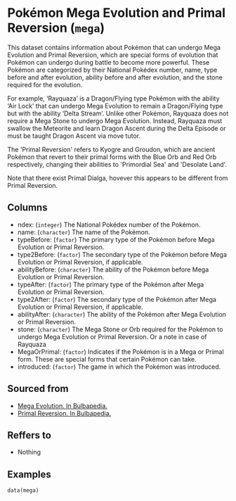# Pokémon Mega Evolution and Primal Reversion (`mega`)

This dataset contains information about Pokémon that can undergo Mega Evolution and Primal Reversion,
which are special forms of evolution that Pokémon can undergo during battle to become more powerful.
These Pokémon are categorized by their National Pokédex number, name, type before and after evolution, ability before and after evolution, and the stone required for the evolution.

For example, ‘Rayquaza’ is a Dragon/Flying type Pokémon with the ability ‘Air Lock’ that can undergo
Mega Evolution to remain a Dragon/Flying type but with the ability ‘Delta Stream’. Unlike other Pokémon,
Rayquaza does not require a Mega Stone to undergo Mega Evolution. Instead, Rayquaza must swallow the
Meteorite and learn Dragon Ascent during the Delta Episode or must be taught Dragon Ascent via move tutor.

The 'Primal Reversion' refers to Kyogre and Groudon,
which are ancient Pokémon that revert to their primal forms with the Blue Orb and Red Orb respectively,
changing their abilities to 'Primordial Sea' and 'Desolate Land'.

Note that there exist Primal Dialga, hovever this appears to be different from Primal Reversion.


## Columns
  - ndex: (`integer`) The National Pokédex number of the Pokémon.
  - name: (`character`) The name of the Pokémon.
  - typeBefore: (`factor`) The primary type of the Pokémon before Mega Evolution or Primal Reversion.
  - type2Before: (`factor`) The secondary type of the Pokémon before Mega Evolution or Primal Reversion, if applicable.
  - abilityBefore: (`character`) The ability of the Pokémon before Mega Evolution or Primal Reversion.
  - typeAfter: (`factor`) The primary type of the Pokémon after Mega Evolution or Primal Reversion.
  - type2After: (`factor`) The secondary type of the Pokémon after Mega Evolution or Primal Reversion, if applicable.
  - abilityAfter: (`character`) The ability of the Pokémon after Mega Evolution or Primal Reversion.
  - stone: (`character`) The Mega Stone or Orb required for the Pokémon to undergo Mega Evolution or Primal Reversion.  Or a note in case of Rayquaza
  - MegaOrPrimal: (`factor`) Indicates if the Pokémon is in a Mega or Primal form. These are special forms that certain Pokémon can take.
  - introduced: (`factor`) The game in which the Pokémon was introduced.

## Sourced from
  - [Mega Evolution. In Bulbapedia.](https://bulbapedia.bulbagarden.net/wiki/Mega_Evolution)
  - [Primal Reversion. In Bulbapedia.](https://bulbapedia.bulbagarden.net/wiki/Primal_Reversion)

## Reffers to
  - Nothing

## Examples
```
data(mega)
```
